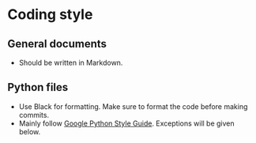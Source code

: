 # Coding style

## General documents

- Should be written in Markdown.

## Python files

- Use Black for formatting. Make sure to format the code before making commits.
- Mainly follow [Google Python Style Guide](https://google.github.io/styleguide/pyguide.html). Exceptions will be given below.
